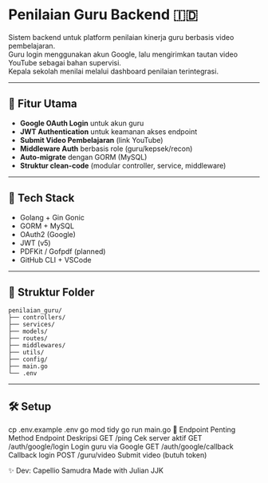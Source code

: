 # Penilaian Guru Backend 🇮🇩

Sistem backend untuk platform penilaian kinerja guru berbasis video pembelajaran.  
Guru login menggunakan akun Google, lalu mengirimkan tautan video YouTube sebagai bahan supervisi.  
Kepala sekolah menilai melalui dashboard penilaian terintegrasi.

---

## 🔐 Fitur Utama

- **Google OAuth Login** untuk akun guru
- **JWT Authentication** untuk keamanan akses endpoint
- **Submit Video Pembelajaran** (link YouTube)
- **Middleware Auth** berbasis role (guru/kepsek/recon)
- **Auto-migrate** dengan GORM (MySQL)
- **Struktur clean-code** (modular controller, service, middleware)

---

## 🚀 Tech Stack

- Golang + Gin Gonic
- GORM + MySQL
- OAuth2 (Google)
- JWT (v5)
- PDFKit / Gofpdf (planned)
- GitHub CLI + VSCode

---

## 📂 Struktur Folder
```
penilaian_guru/
├── controllers/
├── services/
├── models/
├── routes/
├── middlewares/
├── utils/
├── config/
├── main.go
└── .env
```
---

## 🛠️ Setup

cp .env.example .env
go mod tidy
go run main.go
🧪 Endpoint Penting
Method	Endpoint	Deskripsi
GET	/ping	Cek server aktif
GET	/auth/google/login	Login guru via Google
GET	/auth/google/callback	Callback login
POST	/guru/video	Submit video (butuh token)

✨ Dev: Capellio Samudra
Made with Julian JJK
